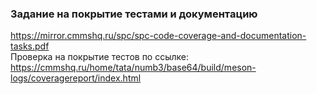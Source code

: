 ### Задание на покрытие тестами и документацию
https://mirror.cmmshq.ru/spc/spc-code-coverage-and-documentation-tasks.pdf  
Проверка на покрытие тестов по ссылке: https://cmmshq.ru/home/tata/numb3/base64/build/meson-logs/coveragereport/index.html
